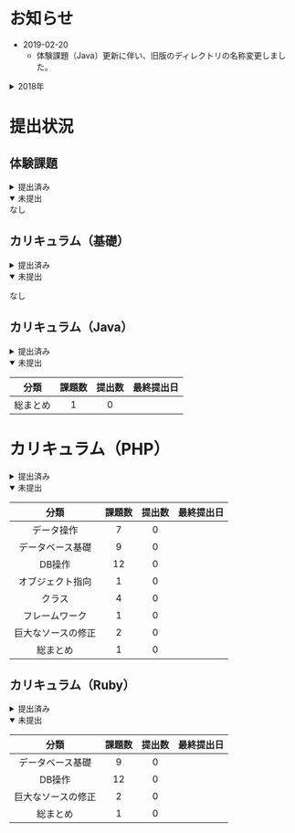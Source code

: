 # お知らせ

- 2019-02-20
	- 体験課題（Java）更新に伴い、旧版のディレクトリの名称変更しました。

<details>
<summary>2018年</summary>
- 2018-08-03
	- Java, PHP, Rubyの課題コードはカリキュラムディレクトリ内に移動しました。
	- Javaのデータベース基礎までの提出ファイルのリネームを行いました。（提出順に番号をつけました。）
</details>

# 提出状況

## 体験課題

<details>
<summary>提出済み</summary>

| 分類 | 言語 | 難易度 | 提出日 |
| :--: | :--: | :----: | :----: |
| プログラミング | Java | 初級 | |
| | | 中級 | |
| | | 上級 | |
| | PHP | 初級 | |
| | | 中級 | |
| | | 上級 | |
| プログラミング<br>＆インフラ| - | - | |
| インフラ | - | 初級 | |
| | | 中級 | |

</details>

<details open> 
<summary>未提出</summary>
なし
</details>

## カリキュラム（基礎）

<details>
<summary>提出済み</summary>

| 分類 | 課題数 | 提出数 | 最終提出日 |
| :--: | :----: | :----: | :--------: |
| 基礎知識 | 1 | 1 | |
| フローチャート | 13 | 13 | |

</details>

<details open>
<summary> 未提出</summary>

なし

</deatails>

## カリキュラム（Java）

<details>
<summary>提出済み</summary>

| 分類 | 課題数 | 提出数 | 最終提出日 |
| :--: | :----: | :----: | :--------: |
| Javaの基礎 | 1 | 1 | |
| 変数・定数 | 1 | 1 | |
| 四則演算 | 1 | 1 | |
| 文字列 | 1 | 1 | |
| 条件分岐 | 3 | 3 | |
| 配列 | 2 | 2 | |
| 連想配列 | 1 | 1 | |
| ループ処理 | 4 | 4 | |
| サーブレット | 1 | 1 | |
| サーブレットとJSP | 1 | 1 | |
| メソッド | 8 | 8 | |
| オブジェクト指向 | 2 | 2 | |
| クラス | 3 | 3 | |
| フレームワーク | 1 | 1 | |
| 標準クラス | 10 | 10 | |
| データ操作 | 7 | 7 | |
| データベース基礎 | 9 | 9 | |
| DB操作 | 13 | 13 | |
| 巨大なソースの修正 | 2 | 2 | |

</details>

<details open>
<summary>未提出</summary>

| 分類 | 課題数 | 提出数 | 最終提出日 |
| :--: | :----: | :----: | :--------: |
| 総まとめ | 1 | 0 | |

</details>

# カリキュラム（PHP）

<details>
<summary>提出済み</summary>

| 分類 | 課題数 | 提出数 | 最終提出日 |
| :--: | :----: | :----: | :--------: |
| PHPの基礎 | 1 | 0 | |
| 変数・定数 | 1 | 0 | |
| 四則演算 | 1 | 0 | |
| 文字列 | 1 | 0 | |
| 条件分岐 | 3 | 0 | |
| 配列 | 2 | 0 | |
| 連想配列 | 1 | 0 | |
| ループ処理 | 6 | 0 | |
| 関数 | 7 | 0 | |
| 組み込み関数 | 10 | 0 | |

</details>

<details open>
<summary>未提出</summary>

| 分類 | 課題数 | 提出数 | 最終提出日 |
| :--: | :----: | :----: | :--------: |
| データ操作 | 7 | 0 | |
| データベース基礎 | 9 | 0 | |
| DB操作 | 12 | 0 | |
| オブジェクト指向 | 1 | 0 | |
| クラス | 4 | 0 | |
| フレームワーク | 1 | 0 | |
| 巨大なソースの修正 | 2 | 0 | |
| 総まとめ | 1 | 0 | |

</details>

## カリキュラム（Ruby）

<details>
<summary>提出済み</summary>

| 分類 | 課題数 | 提出数 | 最終提出日 |
| :--: | :----: | :----: | :--------: |
| Rubyの基礎 | 1 | 1 | |
| 変数・定数 | 1 | 1 | |
| 数値 | 1 | 1 | |
| 文字列 | 4 | 4 | |
| 条件分岐 | 3 | 3 | |
| 配列 | 3 | 3 | |
| Hash | 2 | 2 | |
| ループ処理 | 5 | 5 | |
| クラス | 10 | 10 | |
| オブジェクト指向 | 2 | 2 | |
| 便利なクラス | 6 | 6 | |
| ブラウザでのRuby | 6 | 6 | |

</details>

<details open>
<summary>未提出</summary>

| 分類 | 課題数 | 提出数 | 最終提出日 |
| :--: | :----: | :----: | :--------: |
| データベース基礎 | 9 | 0 | |
| DB操作 | 12 | 0 | |
| 巨大なソースの修正 | 2 | 0 | |
| 総まとめ | 1 | 0 | |

</details>
